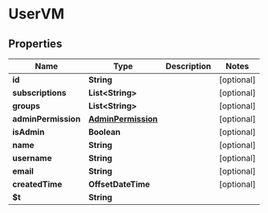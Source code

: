 

# UserVM


## Properties

| Name | Type | Description | Notes |
|------------ | ------------- | ------------- | -------------|
|**id** | **String** |  |  [optional] |
|**subscriptions** | **List&lt;String&gt;** |  |  [optional] |
|**groups** | **List&lt;String&gt;** |  |  [optional] |
|**adminPermission** | [**AdminPermission**](AdminPermission.md) |  |  [optional] |
|**isAdmin** | **Boolean** |  |  [optional] |
|**name** | **String** |  |  [optional] |
|**username** | **String** |  |  [optional] |
|**email** | **String** |  |  [optional] |
|**createdTime** | **OffsetDateTime** |  |  [optional] |
|**$t** | **String** |  |  |



